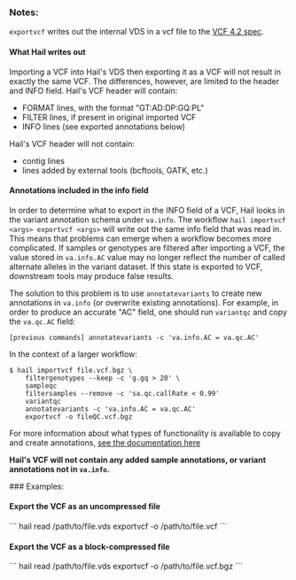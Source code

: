 <div class="cmdhead"></div>

<div class="description"></div>

<div class="synopsis"></div>

<div class="options"></div>

<div class="cmdsubsection">

### Notes:
`exportvcf` writes out the internal VDS in a vcf file to the [VCF 4.2 spec](https://samtools.github.io/hts-specs/VCFv4.2.pdf).

#### What Hail writes out

Importing a VCF into Hail's VDS then exporting it as a VCF will not result in exactly the same VCF.  The differences, however, are limited to the header and INFO field.  Hail's VCF header will contain:
 
 - FORMAT lines, with the format "GT:AD:DP:GQ:PL"
 - FILTER lines, if present in original imported VCF
 - INFO lines (see exported annotations below)
 
Hail's VCF header will not contain:
 
 - contig lines
 - lines added by external tools (bcftools, GATK, etc.)

#### Annotations included in the info field

In order to determine what to export in the INFO field of a VCF, Hail looks in the variant annotation schema under `va.info`.  The workflow `hail importvcf <args> exportvcf <args>` will write out the same info field that was read in.  This means that problems can emerge when a workflow becomes more complicated.  If samples or genotypes are filtered after importing a VCF, the value stored in `va.info.AC` value may no longer reflect the number of called alternate alleles in the variant dataset.  If this state is exported to VCF, downstream tools may produce false results.

The solution to this problem is to use `annotatevariants` to create new annotations in `va.info` (or overwrite existing annotations).  For example, in order to produce an accurate "AC" field, one should run `variantqc` and copy the `va.qc.AC` field:

```
[previous commands] annotatevariants -c 'va.info.AC = va.qc.AC' 
```

In the context of a larger workflow:

```
$ hail importvcf file.vcf.bgz \
    filtergenotypes --keep -c 'g.gq > 20' \
    sampleqc
    filtersamples --remove -c 'sa.qc.callRate < 0.99'
    variantqc
    annotatevariants -c 'va.info.AC = va.qc.AC'
    exportvcf -o fileQC.vcf.bgz
```

For more information about what types of functionality is available to copy and create annotations, [see the documentation here](ProgrammaticAnnotation.md)

**Hail's VCF will not contain any added sample annotations, or variant annotations not in `va.info`.**
</div>

<div class="cmdsubsection">
### Examples:

<h4 class="example">Export the VCF as an uncompressed file</h4>
```
hail read /path/to/file.vds exportvcf -o /path/to/file.vcf
```

<h4 class="example">Export the VCF as a block-compressed file</h4>
```
hail read /path/to/file.vds exportvcf -o /path/to/file.vcf.bgz
```
</div>